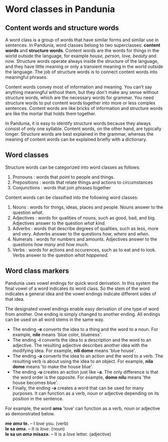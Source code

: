 # Word classes in Pandunia

## Content words and structure words

A word class is a group of words that have similar forms and similar use in sentences.
In Pandunia, word classes belong to two superclasses: **content words** and **structure words**.
Content words are the words for things in the world outside the language,
for example *house, person, love, beauty* and *now*.
Structure words operate always inside the structure of the language,
and they have little meaning or only a transient meaning in the world outside the language.
The job of structure words is to connect content words into meaningful phrases.

Content words convey most of information and meaning.
You can't say anything meaningful without them,
but they don't make any sense without structure words,
which are the necessary words for grammar.
You need structure words to put content words together into more or less complex sentences.
Content words are like bricks of information and structure words are like the mortar that holds them together.

In Pandunia, it is easy to identify structure words because they always consist of only one syllable.
Content words, on the other hand, are typically longer.
Structure words are best explained in the grammar,
whereas the meaning of content words can be explained briefly with a dictionary.

## Word classes

Structure words can be categorized into word classes as follows:

1. Pronouns : words that point to people and things.
2. Prepositions : words that relate things and actions to circumstances
3. Conjunctions : words that join phrases together

Content words can be classified into the following word classes:

1. Nouns : words for things, ideas, places and people.
   Nouns answer to the question *what*.
2. Adjectives : words for qualities of nouns, such as good, bad, and big.
   Adjectives answer to the question *what kind*.
3. Adverbs : words that describe degrees of qualities, such as less, more and very.
   Adverbs answer to the questions *how*, *where* and *when*.
4. Numerals : words for numbers and amounts.
   Adjectives answer to the questions *how many* and *how much*.
5. Verbs : words for actions and occurences, such as to eat and to look.
   Verbs answer to the question *what happened*.


## Word class markers

Pandunia uses vowel endings for quick word derivation.
In this system the final vowel of a word indicates its word class.
So the stem of the word indicates a general idea
and the vowel endings indicate different sides of that idea.

The designated vowel endings enable easy derivation of one type of word from another.
One ending is simply changed to another ending.
All endings can be used on all word stems in the same way.

- The ending **-e** converts the idea to a thing and the word to a noun.
  For example, **nile** means 'blue color, blueness'.
- The ending **-i** converts the idea to a description and the word to an adjective.
  The resulting adjective describes another idea with the modifying idea.
  For example, **nili dome** means 'blue house'.
- The ending **-a** converts the idea to an action and the word to a verb.
  The resulting verb is about using the idea to an object.
  For example, **nila dome** means 'to make the house blue'.
- The ending **-u** creates an action just like **-a**.
  The only difference is that the word order is the opposite.
  For example, **dome nilu** means 'the house becomes blue'.
- Finally, the ending **-ə** creates a word that can be used for many purposes.
  It can function as a verb, noun or adjective depending on its position in the sentence.

For example, the word
**amə**
'love' can function as a verb, noun or adjective as demonstrated below.

**me _amə_ te.**
– I _love_ you. (verb)  
**le sa _amə_.**
– It is _love_. (noun)  
**le sa un _amə_ misazə.**
– It is a _love_ letter. (adjective)

